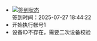 - [![签到状态](https://github.com/li5bo5/Cloud189-Actions/actions/workflows/main.yml/badge.svg?branch=main)](https://github.com/li5bo5/Cloud189-Actions/actions/workflows/main.yml) <br> 签到时间：2025-07-27 18:44:22
- 开始执行帐号1
- 设备ID不存在，需要二次设备校验
